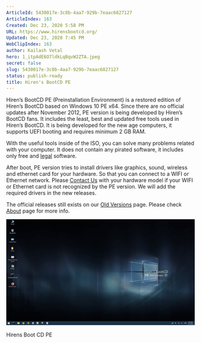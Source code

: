 ```yaml
---
ArticleId: 5430017e-3c8b-4aa7-929b-7eaac6827127
ArticleIndex: 163
Created: Dec 23, 2020 5:58 PM
URL: https://www.hirensbootcd.org/
Updated: Dec 23, 2020 7:45 PM
WebClipIndex: 163
author: Kailash Vetal
hero: 1_itpAdE6O7ldkLqBqvW2ZTA.jpeg
secret: false
slug: 5430017e-3c8b-4aa7-929b-7eaac6827127
status: publish-ready
title: Hiren's BootCD PE
---
```

Hiren’s BootCD PE (Preinstallation Environment) is a restored edition of Hiren’s BootCD based on Windows 10 PE x64. Since there are no official updates after November 2012, PE version is being developed by Hiren’s BootCD fans. It includes the least, best and updated free tools used in Hiren’s BootCD. It is being developed for the new age computers, it supports UEFI booting and requires minimum 2 GB RAM.

With the useful tools inside of the ISO, you can solve many problems related with your computer. It does not contain any pirated software, it includes only free and [legal](https://www.hirensbootcd.org/faq/) software.

After boot, PE version tries to install drivers like graphics, sound, wireless and ethernet card for your hardware. So that you can connect to a WIFI or Ethernet network. Please [Contact Us](https://www.hirensbootcd.org/contact/) with your hardware model if your WIFI or Ethernet card is not recognized by the PE version. We will add the required drivers in the new releases.

The official releases still exists on our [Old Versions](https://www.hirensbootcd.org/old-versions/) page. Please check [About](https://www.hirensbootcd.org/about/) page for more info.

![163%201ca47a039e8d475895685114e8947b1f/Hirens_Boot_CD_PE-1100x618.png](163%201ca47a039e8d475895685114e8947b1f/Hirens_Boot_CD_PE-1100x618.png)

Hirens Boot CD PE
